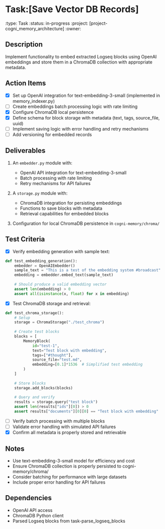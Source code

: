 # Task:[Save Vector DB Records]
:type: Task
:status: in-progress
:project: [project-cogni_memory_architecture]
:owner: 

## Description
Implement functionality to embed extracted Logseq blocks using OpenAI embeddings and store them in a ChromaDB collection with appropriate metadata.

## Action Items
- [x] Set up OpenAI integration for text-embedding-3-small (implemented in memory_indexer.py)
- [ ] Create embeddings batch processing logic with rate limiting
- [x] Configure ChromaDB local persistence
- [x] Define schema for block storage with metadata (text, tags, source_file, uuid)
- [ ] Implement saving logic with error handling and retry mechanisms
- [ ] Add versioning for embedded records

## Deliverables
1. An `embedder.py` module with:
   - OpenAI API integration for text-embedding-3-small
   - Batch processing with rate limiting
   - Retry mechanisms for API failures

2. A `storage.py` module with:
   - ChromaDB integration for persisting embeddings
   - Functions to save blocks with metadata
   - Retrieval capabilities for embedded blocks

3. Configuration for local ChromaDB persistence in `cogni-memory/chroma/`

## Test Criteria
- [x] Verify embedding generation with sample text:
```python
def test_embedding_generation():
    embedder = OpenAIEmbedder()
    sample_text = "This is a test of the embedding system #broadcast"
    embedding = embedder.embed_text(sample_text)
    
    # Should produce a valid embedding vector
    assert len(embedding) > 0
    assert all(isinstance(x, float) for x in embedding)
```

- [x] Test ChromaDB storage and retrieval:
```python
def test_chroma_storage():
    # Setup
    storage = ChromaStorage("./test_chroma")
    
    # Create test blocks
    blocks = [
        MemoryBlock(
            id="test-1",
            text="Test block with embedding",
            tags=["#thought"],
            source_file="test.md",
            embedding=[0.1]*1536  # Simplified test embedding
        )
    ]
    
    # Store blocks
    storage.add_blocks(blocks)
    
    # Query and verify
    results = storage.query("test block")
    assert len(results["ids"][0]) > 0
    assert results["documents"][0][0] == "Test block with embedding"
```

- [ ] Verify batch processing with multiple blocks
- [ ] Validate error handling with simulated API failures
- [x] Confirm all metadata is properly stored and retrievable

## Notes
- Use text-embedding-3-small model for efficiency and cost
- Ensure ChromaDB collection is properly persisted to cogni-memory/chroma/
- Consider batching for performance with large datasets
- Include proper error handling for API failures

## Dependencies
- OpenAI API access
- ChromaDB Python client
- Parsed Logseq blocks from task-parse_logseq_blocks 
